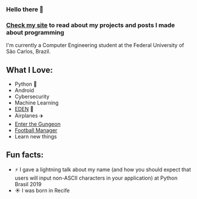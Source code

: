 ### Hello there 👋

<!--
**vccolombo/vccolombo** is a ✨ _special_ ✨ repository because its `README.md` (this file) appears on your GitHub profile.

Here are some ideas to get you started:

- 🔭 I’m currently working on ...
- 🌱 I’m currently learning ...
- 👯 I’m looking to collaborate on ...
- 🤔 I’m looking for help with ...
- 💬 Ask me about ...
- 📫 How to reach me: ...
- 😄 Pronouns: ...
- ⚡ Fun fact: ...
-->

### [Check my site](https://vccolombo.github.io) to read about my projects and posts I made about programming

I'm currently a Computer Engineering student at the Federal University of São Carlos, Brazil.

## What I Love:

- Python :snake:
- Android
- Cybersecurity
- Machine Learning
- [EDEN](https://open.spotify.com/artist/1t20wYnTiAT0Bs7H1hv9Wt) :musical_note:
- Airplanes :airplane:
- [Enter the Gungeon](https://store.steampowered.com/app/311690/Enter_the_Gungeon)
- [Football Manager](https://www.footballmanager.com/)
- Learn new things

## Fun facts:
- ⚡ I gave a lightning talk about my name (and how you should expect that users will input non-ASCII characters in your application) at Python Brasil 2019
- :sunny: I was born in Recife
